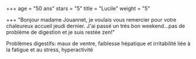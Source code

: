+++
age = "50 ans"
stars = "5"
title = "Lucile"
weight = "5"

+++
"Bonjour madame Jouannet, je voulais vous remercier pour votre chaleureux accueil jeudi dernier. J'ai passé un très bon weekend...pas de problème de digestion et je suis restée zen!"

Problèmes digestifs: maux de ventre, faiblesse hépatique et irritabilité liée à la fatigue et au stress, hyperactivité